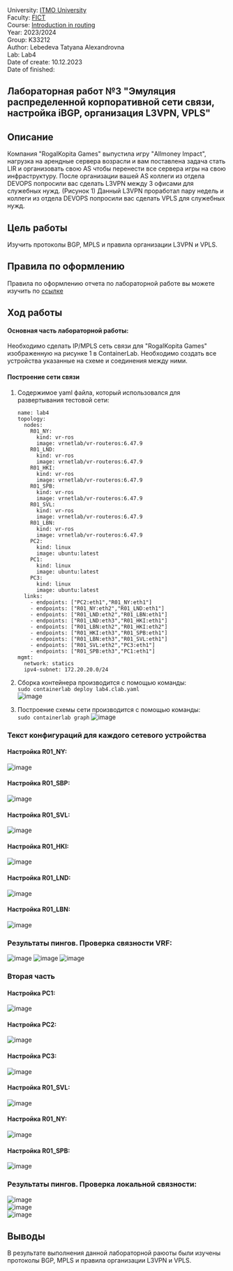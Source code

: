 University: [ITMO University](https://itmo.ru/ru/)  
Faculty: [FICT](https://fict.itmo.ru)     
Course: [Introduction in routing](https://github.com/itmo-ict-faculty/introduction-in-routing)     
Year: 2023/2024     
Group: K33212      
Author: Lebedeva Tatyana Alexandrovna      
Lab: Lab4          
Date of create: 10.12.2023       
Date of finished:    

## Лабораторная работ №3 "Эмуляция распределенной корпоративной сети связи, настройка iBGP, организация L3VPN, VPLS"    

## <a>Описание</a>   
Компания "RogaIKopita Games" выпустила игру "Allmoney Impact", нагрузка на арендные сервера возрасли и вам поставлена задача стать LIR и организовать свою AS чтобы перенести все сервера игры на свою инфраструктуру. После организации вашей AS коллеги из отдела DEVOPS попросили вас сделать L3VPN между 3 офисами для служебных нужд. (Рисунок 1) Данный L3VPN проработал пару недель и коллеги из отдела DEVOPS попросили вас сделать VPLS для служебных нужд.

## <a>Цель работы</a>  
Изучить протоколы BGP, MPLS и правила организации L3VPN и VPLS.

## <a>Правила по оформлению</a>  
Правила по оформлению отчета по лабораторной работе вы можете изучить по <a href="https://itmo-ict-faculty.github.io/introduction-in-routing/education/labs2023_2024/reportdesign/">ссылке</a>

## <a>Ход работы</a>   
#### <a>Основная часть лабораторной работы:</a>  
Необходимо сделать IP/MPLS сеть связи для "RogaIKopita Games" изображенную на рисунке 1 в ContainerLab. Необходимо создать все устройства указанные на схеме и соединения между ними.
#### <a>Построение сети связи</a>  
1. Содержимое yaml файла, который использовался для развертывания тестовой сети:
    ```
    name: lab4
    topology:
      nodes:
        R01_NY:
          kind: vr-ros
          image: vrnetlab/vr-routeros:6.47.9
        R01_LND:
          kind: vr-ros
          image: vrnetlab/vr-routeros:6.47.9      
        R01_HKI:
          kind: vr-ros
          image: vrnetlab/vr-routeros:6.47.9    
        R01_SPB:
          kind: vr-ros
          image: vrnetlab/vr-routeros:6.47.9      
        R01_SVL:
          kind: vr-ros
          image: vrnetlab/vr-routeros:6.47.9        
        R01_LBN:
          kind: vr-ros
          image: vrnetlab/vr-routeros:6.47.9   
        PC2:
          kind: linux
          image: ubuntu:latest
        PC1:
          kind: linux
          image: ubuntu:latest
        PC3:
          kind: linux
          image: ubuntu:latest
      links:
        - endpoints: ["PC2:eth1","R01_NY:eth1"]
        - endpoints: ["R01_NY:eth2","R01_LND:eth1"]
        - endpoints: ["R01_LND:eth2","R01_LBN:eth1"]
        - endpoints: ["R01_LND:eth3","R01_HKI:eth1"]
        - endpoints: ["R01_LBN:eth2","R01_HKI:eth2"]
        - endpoints: ["R01_HKI:eth3","R01_SPB:eth1"]
        - endpoints: ["R01_LBN:eth3","R01_SVL:eth1"]
        - endpoints: ["R01_SVL:eth2","PC3:eth1"]
        - endpoints: ["R01_SPB:eth3","PC1:eth1"]
    mgmt:
      network: statics
      ipv4-subnet: 172.20.20.0/24
    ```
2. Сборка контейнера производится с помощью команды:    
   ```sudo containerlab deploy lab4.clab.yaml```    
![image](https://github.com/tanyalebedeva/2023_2024-introduction_in_routing-k33212-lebedeva_t_a/assets/90707032/ef503b52-2620-47e2-8611-289ee3a51c49)


4. Построение схемы сети производится с помощью команды:     
   ```sudo containerlab graph```
![image](https://github.com/tanyalebedeva/2023_2024-introduction_in_routing-k33212-lebedeva_t_a/assets/90707032/0711c388-ec2a-435c-92cf-951780185db5)

### <a>Текст конфигураций для каждого сетевого устройства</a>
#### <a>Настройка R01_NY:</a>    
![image](https://github.com/tanyalebedeva/2023_2024-introduction_in_routing-k33212-lebedeva_t_a/assets/90707032/cb2b6d1d-af22-4dd0-b147-01dea6eff133)    
#### <a>Настройка R01_SBP:</a>    
![image](https://github.com/tanyalebedeva/2023_2024-introduction_in_routing-k33212-lebedeva_t_a/assets/90707032/d501bd16-8d7d-4227-8e42-be0373571436)    
#### <a>Настройка R01_SVL:</a>    
![image](https://github.com/tanyalebedeva/2023_2024-introduction_in_routing-k33212-lebedeva_t_a/assets/90707032/eb77e0d7-edad-468c-af46-7f7d16e5cff8)    
#### <a>Настройка R01_HKI:</a>     
![image](https://github.com/tanyalebedeva/2023_2024-introduction_in_routing-k33212-lebedeva_t_a/assets/90707032/c19086c1-9b81-466b-88e1-bfb8ef1c370d)    
#### <a>Настройка R01_LND:</a>     
![image](https://github.com/tanyalebedeva/2023_2024-introduction_in_routing-k33212-lebedeva_t_a/assets/90707032/d3553d59-dd34-4b94-89b9-c257d615b260)    
#### <a>Настройка R01_LBN:</a>   
![image](https://github.com/tanyalebedeva/2023_2024-introduction_in_routing-k33212-lebedeva_t_a/assets/90707032/7db25040-1ca7-45e5-9515-6968e6e638d5)    

### <a>Результаты пингов. Проверка связности VRF:</a> 

![image](https://github.com/tanyalebedeva/2023_2024-introduction_in_routing-k33212-lebedeva_t_a/assets/90707032/ec6c75ec-f655-46e8-bc3a-d8f0995746ba)
![image](https://github.com/tanyalebedeva/2023_2024-introduction_in_routing-k33212-lebedeva_t_a/assets/90707032/1e0131f1-cf25-4207-b897-33160d4498eb)
![image](https://github.com/tanyalebedeva/2023_2024-introduction_in_routing-k33212-lebedeva_t_a/assets/90707032/1631fcca-217d-4bb6-b820-da5b22d31f9c)

### <a>Вторая часть</a> 
#### <a>Настройка PC1:</a>   
![image](https://github.com/tanyalebedeva/2023_2024-introduction_in_routing-k33212-lebedeva_t_a/assets/90707032/5635729c-eb59-411e-a23a-c5187eab4bf2)    
#### <a>Настройка PC2:</a>   
![image](https://github.com/tanyalebedeva/2023_2024-introduction_in_routing-k33212-lebedeva_t_a/assets/90707032/b8be430f-c392-48ed-929a-3b6e56c1cd47)    
#### <a>Настройка PC3:</a>   
![image](https://github.com/tanyalebedeva/2023_2024-introduction_in_routing-k33212-lebedeva_t_a/assets/90707032/aff74d13-c19b-4beb-9084-fcdf7aad90d5)    
#### <a>Настройка R01_SVL:</a>   
 ![image](https://github.com/tanyalebedeva/2023_2024-introduction_in_routing-k33212-lebedeva_t_a/assets/90707032/c2726fcd-e0d7-4109-aa1f-fb846372b5bd)

#### <a>Настройка R01_NY:</a>   
![image](https://github.com/tanyalebedeva/2023_2024-introduction_in_routing-k33212-lebedeva_t_a/assets/90707032/e75e0d28-39ae-4b97-a728-f08d7d13775b)
    
#### <a>Настройка R01_SPB:</a>  
![image](https://github.com/tanyalebedeva/2023_2024-introduction_in_routing-k33212-lebedeva_t_a/assets/90707032/b75533f9-346b-45ef-8960-c2103f2f75f6)    

### <a>Результаты пингов. Проверка локальной связности:</a>    
![image](https://github.com/tanyalebedeva/2023_2024-introduction_in_routing-k33212-lebedeva_t_a/assets/90707032/19a57c15-e556-41d1-95fe-d5c540fbccec)    
![image](https://github.com/tanyalebedeva/2023_2024-introduction_in_routing-k33212-lebedeva_t_a/assets/90707032/4545fc33-2b76-400d-b3ff-461057cd8990)     
![image](https://github.com/tanyalebedeva/2023_2024-introduction_in_routing-k33212-lebedeva_t_a/assets/90707032/4c05a472-197d-4d92-acf5-5769aa24ece0)     

## <a>Выводы</a>  
В результате выполнения данной лабораторной раюоты были изучены протоколы BGP, MPLS и правила организации L3VPN и VPLS.













